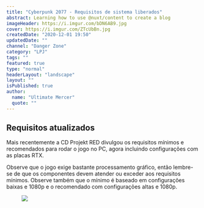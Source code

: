 ```yaml
---
title: "Cyberpunk 2077 - Requisitos de sistema liberados"
abstract: Learning how to use @nuxt/content to create a blog
imageHeader: https://i.imgur.com/bDN6AB9.jpg
cover: https://i.imgur.com/ZTcUbBn.jpg
createdDate: "2020-12-01 19:50"
updatedDate: ""
channel: "Danger Zone"
category: "LPJ"
tags: ""
featured: true
type: "normal"
headerLayout: "landscape"
layout: ""
isPublished: true
author:
  name: "Ultimate Mercer"
  quote: ""
---
```


## Requisitos atualizados

Mais recentemente a CD Projekt RED divulgou os requisitos mínimos e recomendados para rodar o jogo no PC, agora incluindo configurações com as placas RTX.

Observe que o jogo exige bastante processamento gráfico, então lembre-se de que os componentes devem atender ou exceder aos requisitos mínimos. Observe também que o mínimo é baseado em configurações baixas e 1080p e o recomendado com configurações altas e 1080p.

<figure>
<img src="https://cdn-l-mkt.cdprojektred.com/image/16_9_PTBR_e1ggqczk1ur1f1r3.jpg" class="img-fluid mx-auto d-block mb-3"/>
</figure>

